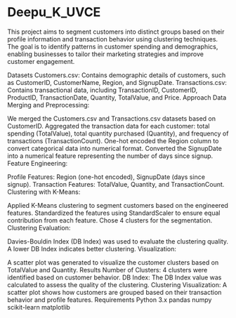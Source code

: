 # Deepu_K_UVCE
This project aims to segment customers into distinct groups based on their profile information and transaction behavior using clustering techniques. The goal is to identify patterns in customer spending and demographics, enabling businesses to tailor their marketing strategies and improve customer engagement.

Datasets
Customers.csv: Contains demographic details of customers, such as CustomerID, CustomerName, Region, and SignupDate.
Transactions.csv: Contains transactional data, including TransactionID, CustomerID, ProductID, TransactionDate, Quantity, TotalValue, and Price.
Approach
Data Merging and Preprocessing:

We merged the Customers.csv and Transactions.csv datasets based on CustomerID.
Aggregated the transaction data for each customer: total spending (TotalValue), total quantity purchased (Quantity), and frequency of transactions (TransactionCount).
One-hot encoded the Region column to convert categorical data into numerical format.
Converted the SignupDate into a numerical feature representing the number of days since signup.
Feature Engineering:

Profile Features: Region (one-hot encoded), SignupDate (days since signup).
Transaction Features: TotalValue, Quantity, and TransactionCount.
Clustering with K-Means:

Applied K-Means clustering to segment customers based on the engineered features.
Standardized the features using StandardScaler to ensure equal contribution from each feature.
Chose 4 clusters for the segmentation.
Clustering Evaluation:

Davies-Bouldin Index (DB Index) was used to evaluate the clustering quality. A lower DB Index indicates better clustering.
Visualization:

A scatter plot was generated to visualize the customer clusters based on TotalValue and Quantity.
Results
Number of Clusters: 4 clusters were identified based on customer behavior.
DB Index: The DB Index value was calculated to assess the quality of the clustering.
Clustering Visualization: A scatter plot shows how customers are grouped based on their transaction behavior and profile features.
Requirements
Python 3.x
pandas
numpy
scikit-learn
matplotlib

